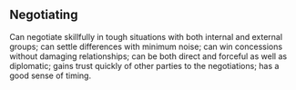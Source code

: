 ## Negotiating

Can negotiate skillfully in tough situations with both internal and external groups; can settle differences with minimum noise; can win concessions without damaging relationships; can be both direct and forceful as well as diplomatic; gains trust quickly of other parties to the negotiations; has a good sense of timing.